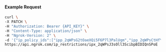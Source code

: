 <!-- Code generated for API Clients. DO NOT EDIT. -->

#### Example Request

```bash
curl \
-X PATCH \
-H "Authorization: Bearer {API_KEY}" \
-H "Content-Type: application/json" \
-H "Ngrok-Version: 2" \
-d '{"ip_policy_ids":["ipp_2qWPsG2tOaeXQi5F6P7l3PalUqm","ipp_2qWPsCtHfYbn38rSSEms4wvdpuk"]}' \
https://api.ngrok.com/ip_restrictions/ipx_2qWPsJ3sOll3ScibpBIDIQnSPoE
```
